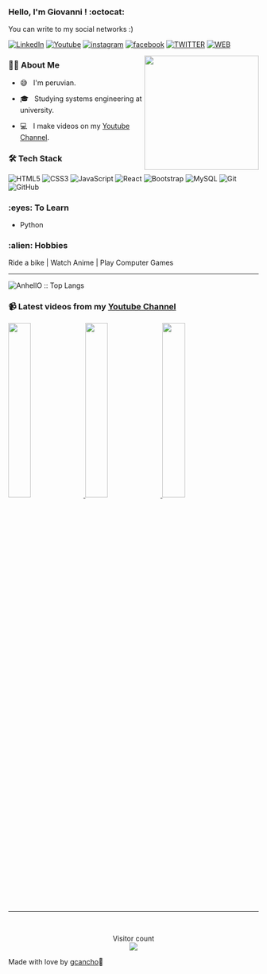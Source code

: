 ### Hello, I'm Giovanni ! :octocat: 

You can write to my social networks :)

<!---[![Whatsapp](https://img.shields.io/badge/Whatsapp-075e54?style=for-the-badge&logo=whatsapp&logoColor=white)](https://www.instagram.com/giovanni.c19)-->
[![LinkedIn](https://img.shields.io/badge/LinkedIn-0077B5?style=for-the-badge&logo=linkedin&logoColor=white)](https://www.linkedin.com/in/giovannicancho/)
[![Youtube](https://img.shields.io/badge/Youtube-FF0000?style=for-the-badge&logo=youtube&logoColor=white)](https://www.linkedin.com/in/giovannicancho/)
[![instagram](https://img.shields.io/badge/Instagram-E4405F?style=for-the-badge&logo=instagram&logoColor=white)](https://www.instagram.com/giovanni.c19)
[![facebook](https://img.shields.io/badge/Facebook-1877F2?style=for-the-badge&logo=facebook&logoColor=white)](https://www.facebook.com/giovanni.cancho/)
[![TWITTER](https://img.shields.io/badge/Twitter-1DA1F2?style=for-the-badge&logo=twitter&logoColor=white)](https://twitter.com/giovanni_cancho)
[![WEB](https://img.shields.io/badge/Portfolio-075e54?style=for-the-badge&logo=dev.to&logoColor=white)](https://gcancho.github.io/portafolio-web/)

<img align='right' src="https://media.giphy.com/media/M9gbBd9nbDrOTu1Mqx/giphy.gif" width="230">

<h3> 👨🏻 About Me </h3>


- :sweat_smile: &nbsp; I'm peruvian.

- 🎓 &nbsp; Studying systems engineering at university.

- :computer: &nbsp;  I make videos on my <a href="https://www.youtube.com/giocancho?sub_confirmation=1" target="_blank" rel="noopener">Youtube Channel<a>.


<h3>🛠 Tech Stack</h3>
  
![HTML5](https://img.shields.io/badge/-HTML5-E34F26?style=flat-square&logo=html5&logoColor=white)
![CSS3](https://img.shields.io/badge/-CSS3-1572B6?style=flat-square&logo=css3)
![JavaScript](https://img.shields.io/badge/-JavaScript-black?style=flat-square&logo=javascript)
![React](https://img.shields.io/badge/-React-black?style=flat-square&logo=react)
![Bootstrap](https://img.shields.io/badge/-Bootstrap-563D7C?style=flat-square&logo=bootstrap)
![MySQL](https://img.shields.io/badge/-MySQL-black?style=flat-square&logo=mysql)
![Git](https://img.shields.io/badge/-Git-black?style=flat-square&logo=git)
![GitHub](https://img.shields.io/badge/-GitHub-181717?style=flat-square&logo=github)

<h3>:eyes: To Learn</h3>

- Python

<h3>:alien: Hobbies</h3>

  Ride a bike | Watch Anime | Play Computer Games 
 
<hr>

  
  <img src="https://github-readme-stats.vercel.app/api/top-langs/?username=gcancho&langs_count=10&theme=tokyonight&layout=compact" alt="AnhellO :: Top Langs" />
  
### 📹 Latest videos from my [Youtube Channel](https://youtube.com/giocancho)

<a href='https://youtu.be/5Wnc0rHrs4I' target='_blank'>
  <img width='30%' src='https://i9.ytimg.com/vi_webp/5Wnc0rHrs4I/mqdefault.webp?v=61d20c6a&sqp=CPDX0o4G&rs=AOn4CLAgDrI6qA8MfwOGCeEigvhj8qHTsA'/>
</a>
<a href='https://youtu.be/Na2diMoaxEo' target='_blank'>
  <img width='30%' src='https://i9.ytimg.com/vi_webp/Na2diMoaxEo/mqdefault.webp?v=60736dda&sqp=CPDX0o4G&rs=AOn4CLALDiwvQADcmXrz5AMT9RDCUonrpg'/>
</a>
  <a href='https://youtu.be/AWHs8aQ1Eb4' target='_blank'>
  <img width='30%' src='https://i9.ytimg.com/vi/AWHs8aQ1Eb4/mqdefault.jpg?v=60677e10&sqp=CPDX0o4G&rs=AOn4CLCcU0YkRWWm5VWzbtqAcl55C9ro9w'/>
</a>

 <hr>
 <br>

<p align="center"> 
  Visitor count<br>
  <img src="https://profile-counter.glitch.me/gcancho/count.svg" />
</p>
  
 Made with love by <a href="https://github.com/gcancho" target="_blank" rel="noopener">gcancho<a>💚 
  
  


